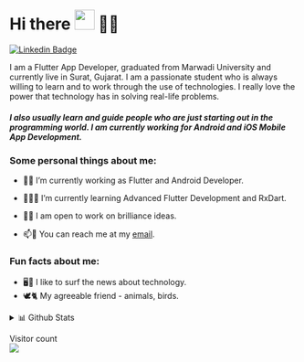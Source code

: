 <!--
**vijaybheda/vijaybheda** is a ✨ _special_ ✨ repository because its `README.md` (this file) appears on your GitHub profile.

Here are some ideas to get you started:

- 🔭 I’m currently working on ...
- 🌱 I’m currently learning ...
- 👯 I’m looking to collaborate on ...
- 🤔 I’m looking for help with ...
- 💬 Ask me about ...
- 📫 How to reach me: ...
- 😄 Pronouns: ...
- ⚡ Fun fact: ...
-->

# Hi there <img src="https://camo.githubusercontent.com/e8e7b06ecf583bc040eb60e44eb5b8e0ecc5421320a92929ce21522dbc34c891/68747470733a2f2f6d656469612e67697068792e636f6d2f6d656469612f6876524a434c467a6361737252346961377a2f67697068792e676966" width="35px"> 🤝🏻

[![Linkedin Badge](https://img.shields.io/badge/-LinkedIn-blue?style=flat-square&logo=Linkedin&logoColor=white&link=https://www.linkedin.com/in/vijaybheda/)](https://www.linkedin.com/in/vijaybheda/)

I am a Flutter App Developer, graduated from Marwadi University and currently live in Surat, Gujarat. I am a passionate student who is always willing to learn and to work through the use of technologies. I really love the power that technology has in solving real-life problems. 

##### I also usually learn and guide people who are just starting out in the programming world. I am currently working for Android and iOS Mobile App Development. 


### Some personal things about me:
- 🔭🔨 I’m currently working as Flutter and Android Developer.

- 🌱🧑‍💻 I’m currently learning Advanced Flutter Development and RxDart.

- 💫💡 I am open to work on brilliance ideas.

- 📫📇 You can reach me at my [email](mailto:bhedavijay489@gmail.com).

### Fun facts about me:
- 🖥️📱 I like to surf the news about technology.
- 🕊️🐈 My agreeable friend - animals, birds.

 <details>
<summary>📊 Github Stats</summary>

![Vijay's most used languages](https://github-readme-stats.vercel.app/api/top-langs/?username=vijaybheda&layout=dracula&show_icons=true) 

</details>
<p > 
  Visitor count<br>
  <img src="https://profile-counter.glitch.me/vijaybheda/count.svg" />
</p>
